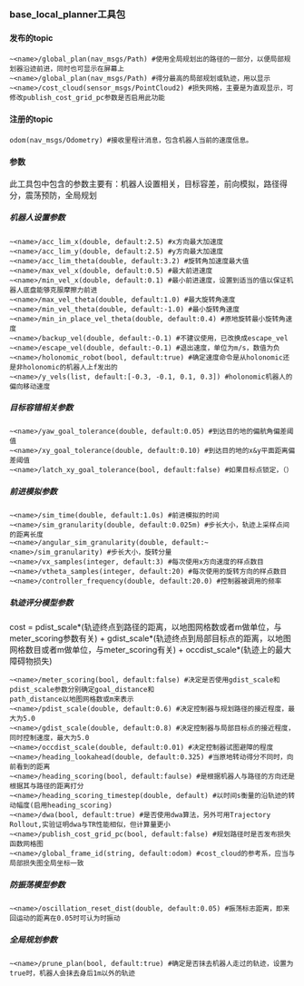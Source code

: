 ### base_local_planner工具包

#### 发布的topic

    ~<name>/global_plan(nav_msgs/Path) #使用全局规划出的路径的一部分，以便局部规划器沿迹前进，同时也可显示在屏幕上
    ~<name>/global_plan(nav_msgs/Path) #得分最高的局部规划或轨迹，用以显示
    ~<name>/cost_cloud(sensor_msgs/PointCloud2) #损失网格，主要是为直观显示，可修改publish_cost_grid_pc参数是否启用此功能

#### 注册的topic

    odom(nav_msgs/Odometry) #接收里程计消息，包含机器人当前的速度信息。

#### 参数

此工具包中包含的参数主要有：机器人设置相关，目标容差，前向模拟，路径得分，震荡预防，全局规划

##### 机器人设置参数

    ~<name>/acc_lim_x(double, default:2.5) #x方向最大加速度
    ~<name>/acc_lim_y(double, default:2.5) #y方向最大加速度
    ~<name>/acc_lim_theta(double, default:3.2) #旋转角加速度最大值
    ~<name>/max_vel_x(double, default:0.5) #最大前进速度
    ~<name>/min_vel_x(double, default:0.1) #最小前进速度，设置到适当的值以保证机器人底盘能够克服摩擦力前进
    ~<name>/max_vel_theta(double, default:1.0) #最大旋转角速度
    ~<name>/min_vel_theta(double, default:-1.0) #最小旋转角速度
    ~<name>/min_in_place_vel_theta(double, default:0.4) #原地旋转最小旋转角速度
    ~<name>/backup_vel(double, default:-0.1) #不建议使用，已改换成escape_vel
    ~<name>/escape_vel(double, default:-0.1) #退出速度，单位为m/s，数值为负
    ~<name>/holonomic_robot(bool, default:true) #确定速度命令是从holonomic还是非holonomic的机器人上f发出的
    ~<name>/y_vels(list, default:[-0.3, -0.1, 0.1, 0.3]) #holonomic机器人的偏向移动速度

##### 目标容错相关参数

    ~<name>/yaw_goal_tolerance(double, default:0.05) #到达目的地的偏航角偏差阈值
    ~<name>/xy_goal_tolerance(double, default:0.10) #到达目的地的x&y平面距离偏差阈值
    ~<name>/latch_xy_goal_tolerance(bool, default:false) #如果目标点锁定，（）

##### 前进模拟参数

    ~<name>/sim_time(double, default:1.0s) #前进模拟的时间
    ~<name>/sim_granularity(double, default:0.025m) #步长大小，轨迹上采样点间的距离长度
    ~<name>/angular_sim_granularity(double, default:~<name>/sim_granularity) #步长大小，旋转分量
    ~<name>/vx_samples(integer, default:3) #每次使用x方向速度的样点数目
    ~<name>/vtheta_samples(integer, default:20) #每次使用的旋转方向的样点数目
    ~<name>/controller_frequency(double, default:20.0) #控制器被调用的频率

##### 轨迹评分模型参数

cost = pdist_scale*(轨迹终点到路径的距离，以地图网格数或者m做单位，与meter_scoring参数有关)
     + gdist_scale*(轨迹终点到局部目标点的距离，以地图网格数目或者m做单位，与meter_scoring有关)
     + occdist_scale*(轨迹上的最大障碍物损失)

    ~<name>/meter_scoring(bool, default:false) #决定是否使用gdist_scale和pdist_scale参数分别确定goal_distance和
    path_distance以地图网格数或m来表示
    ~<name>/pdist_scale(double, default:0.6) #决定控制器与规划路径的接近程度，最大为5.0
    ~<name>/gdist_scale(double, default:0.8) #决定控制器与局部目标点的接近程度，同时控制速度，最大为5.0
    ~<name>/occdist_scale(double, default:0.01) #决定控制器试图避障的程度
    ~<name>/heading_lookahead(double, default:0.325) #当原地转动得分不同时，向前看到的距离
    ~<name>/heading_scoring(bool, default:faulse) #是根据机器人与路径的方向还是根据其与路径的距离打分
    ~<name>/heading_scoring_timestep(double, default) #以时间s衡量的沿轨迹的转动幅度(启用heading_scoring)
    ~<name>/dwa(bool, default:true) #是否使用dwa算法，另外可用Trajectory Rollout,实验证明dwa与TR性能相似，但计算量更小
    ~<name>/publish_cost_grid_pc(bool, default:false) #规划路径时是否发布损失函数网格图
    ~<name>/global_frame_id(string, default:odom) #cost_cloud的参考系，应当与局部损失图全局坐标一致

##### 防振荡模型参数

    ~<name>/oscillation_reset_dist(double, default:0.05) #振荡标志距离，即来回运动的距离在0.05时可认为时振动

##### 全局规划参数

    ~<name>/prune_plan(bool, default:true) #确定是否抹去机器人走过的轨迹，设置为true时，机器人会抹去身后1m以外的轨迹
